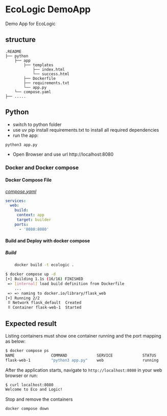# EcoLogic DemoApp

Demo App for EcoLogic

## structure

```structure
.README
├── python
    ├── app
        ├── templates
            ├── index.html
            └── success.html
        ├── Dockerfile
        ├── requirements.txt
        └── app.py
    └── compose.yaml
├── .....
```

## Python

- switch to python folder
- use uv pip install requirements.txt to install all required dependencies
- run the app:

```sh
python3 app.py
```

- Open Browser and use url http://localhost:8080

### Docker and Docker compose

#### Docker Compose File

[_compose.yaml_](compose.yaml)

```yaml
services: 
  web: 
    build:
     context: app
     target: builder
    ports: 
      - '8080:8080'
```

#### Build and Deploy with docker compose

##### Build

```sh
    docker build -t ecologic .
```

```sh
$ docker compose up -d
[+] Building 1.1s (16/16) FINISHED
 => [internal] load build definition from Dockerfile                                                                                                                                                                                       0.0s
    ...                                                                                                                                         0.0s
 => => naming to docker.io/library/flask_web                                                                                                                                                                                               0.0s
[+] Running 2/2
 ⠿ Network flask_default  Created                                                                                                                                                                                                          0.0s
 ⠿ Container flask-web-1  Started
```

## Expected result

Listing containers must show one container running and the port mapping as below:

```sh
$ docker compose ps
NAME                COMMAND             SERVICE             STATUS              PORTS
flask-web-1         "python3 app.py"    web                 running             0.0.0.0:8000->8000/tcp
```

After the application starts, navigate to `http://localhost:8080` in your web browser or run:

```sh
$ curl localhost:8080
Welcome to Eco and Logic!
```

Stop and remove the containers

```sh
docker compose down
```
